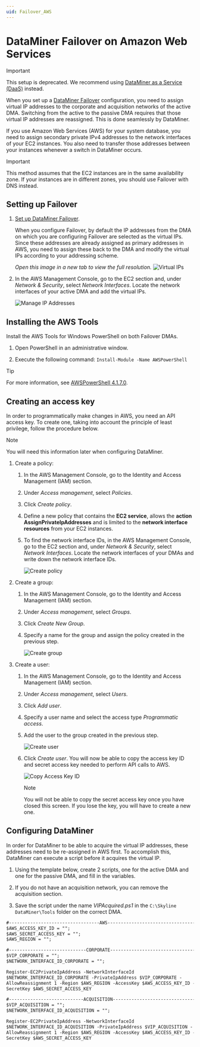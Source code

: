 ```yaml
---
uid: Failover_AWS
---
```


# DataMiner Failover on Amazon Web Services

> [!IMPORTANT]
> This setup is deprecated. We recommend using [DataMiner as a Service (DaaS)](xref:Creating_a_DMS_in_the_cloud) instead.

When you set up a [DataMiner Failover](xref:failover) configuration, you need to assign virtual IP addresses to the corporate and acquisition networks of the active DMA. Switching from the active to the passive DMA requires that those virtual IP addresses are reassigned. This is done seamlessly by DataMiner.

If you use Amazon Web Services (AWS) for your system database, you need to assign secondary private IPv4 addresses to the network interfaces of your EC2 instances. You also need to transfer those addresses between your instances whenever a switch in DataMiner occurs.

> [!IMPORTANT]
> This method assumes that the EC2 instances are in the same availability zone. If your instances are in different zones, you should use Failover with DNS instead.

## Setting up Failover

1. [Set up DataMiner Failover](xref:Configuring_Failover).

   When you configure Failover, by default the IP addresses from the DMA on which you are configuring Failover are selected as the virtual IPs. Since these addresses are already assigned as primary addresses in AWS, you need to assign these back to the DMA and modify the virtual IPs according to your addressing scheme.

   *Open this image in a new tab to view the full resolution.*
   ![Virtual IPs](~/dataminer/images/DataMiner_Failover.png)

1. In the AWS Management Console, go to the EC2 section and, under *Network & Security*, select *Network Interfaces*. Locate the network interfaces of your active DMA and add the virtual IPs.

   ![Manage IP Addresses](~/dataminer/images/Manage_IP_Addresses.png)

## Installing the AWS Tools

Install the AWS Tools for Windows PowerShell on both Failover DMAs.

1. Open PowerShell in an administrative window.

1. Execute the following command: `Install-Module -Name AWSPowerShell`

> [!TIP]
> For more information, see [AWSPowerShell 4.1.7.0](https://www.powershellgallery.com/packages/AWSPowerShell/4.1.7.0).

## Creating an access key

In order to programmatically make changes in AWS, you need an API access key. To create one, taking into account the principle of least privilege, follow the procedure below.

> [!NOTE]
> You will need this information later when configuring DataMiner.

1. Create a policy:

   1. In the AWS Management Console, go to the Identity and Access Management (IAM) section.

   1. Under *Access management*, select *Policies*.

   1. Click *Create policy*.

   1. Define a new policy that contains the **EC2 service**, allows the **action AssignPrivateIpAddresses** and is limited to the **network interface resources** from your EC2 instances.

   1. To find the network interface IDs, in the AWS Management Console, go to the EC2 section and, under *Network & Security*, select *Network Interfaces*. Locate the network interfaces of your DMAs and write down the network interface IDs.

      ![Create policy](~/dataminer/images/Create_Policy.png)

1. Create a group:

   1. In the AWS Management Console, go to the Identity and Access Management (IAM) section.

   1. Under *Access management*, select *Groups*.

   1. Click *Create New Group*.

   1. Specify a name for the group and assign the policy created in the previous step.

      ![Create group](~/dataminer/images/Create_Group.png)

1. Create a user:

   1. In the AWS Management Console, go to the Identity and Access Management (IAM) section.

   1. Under *Access management*, select *Users*.

   1. Click *Add user*.

   1. Specify a user name and select the access type *Programmatic access*.

   1. Add the user to the group created in the previous step.

      ![Create user](~/dataminer/images/Create_User.png)

   1. Click *Create user*. You will now be able to copy the access key ID and secret access key needed to perform API calls to AWS.

      ![Copy Access Key ID](~/dataminer/images/Success_User.png)

      > [!NOTE]
      > You will not be able to copy the secret access key once you have closed this screen. If you lose the key, you will have to create a new one.

## Configuring DataMiner

In order for DataMiner to be able to acquire the virtual IP addresses, these addresses need to be re-assigned in AWS first. To accomplish this, DataMiner can execute a script before it acquires the virtual IP.

1. Using the template below, create 2 scripts, one for the active DMA and one for the passive DMA, and fill in the variables.

1. If you do not have an acquisition network, you can remove the acquisition section.

1. Save the script under the name *VIPAcquired.ps1* in the `C:\Skyline DataMiner\Tools` folder on the correct DMA.

```txt
#----------------------------------AWS-----------------------------------#
$AWS_ACCESS_KEY_ID = "";
$AWS_SECRET_ACCESS_KEY = "";
$AWS_REGION = "";

#-----------------------------CORPORATE----------------------------------#
$VIP_CORPORATE = "";
$NETWORK_INTERFACE_ID_CORPORATE = "";

Register-EC2PrivateIpAddress -NetworkInterfaceId
$NETWORK_INTERFACE_ID_CORPORATE -PrivateIpAddress $VIP_CORPORATE -
AllowReassignment 1 -Region $AWS_REGION -AccessKey $AWS_ACCESS_KEY_ID -
SecretKey $AWS_SECRET_ACCESS_KEY

#----------------------------ACQUISITION---------------------------------#
$VIP_ACQUISITION = "";
$NETWORK_INTERFACE_ID_ACQUISITION = "";

Register-EC2PrivateIpAddress -NetworkInterfaceId
$NETWORK_INTERFACE_ID_ACQUISITION -PrivateIpAddress $VIP_ACQUISITION -
AllowReassignment 1 -Region $AWS_REGION -AccessKey $AWS_ACCESS_KEY_ID -
SecretKey $AWS_SECRET_ACCESS_KEY
```
